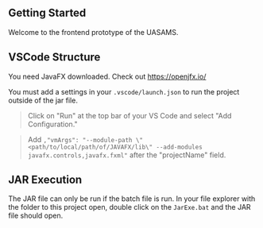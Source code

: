 ## Getting Started

Welcome to the frontend prototype of the UASAMS.

## VSCode Structure

You need JavaFX downloaded. Check out https://openjfx.io/

You must add a settings in your `.vscode/launch.json` to run the project outside of the jar file.

>Click on "Run" at the top bar of your VS Code and select "Add Configuration."

>Add `,"vmArgs": "--module-path \"<path/to/local/path/of/JAVAFX/lib\" --add-modules javafx.controls,javafx.fxml"` after the "projectName" field.

## JAR Execution

The JAR file can only be run if the batch file is run. In your file explorer with the folder to this project open, double click on the `JarExe.bat` and the JAR file should open.
